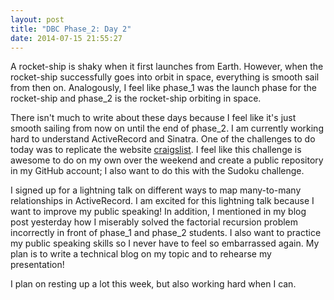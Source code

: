 ```yaml
---
layout: post
title: "DBC Phase_2: Day 2"
date: 2014-07-15 21:55:27
---
```


A rocket-ship is shaky when it first launches from Earth. However, when the rocket-ship successfully goes into orbit in space, everything is smooth sail from then on. Analogously, I feel like phase_1 was the launch phase for the rocket-ship and phase_2 is the rocket-ship orbiting in space.

There isn't much to write about these days because I feel like it's just smooth sailing from now on until the end of phase_2. I am currently working hard to understand ActiveRecord and Sinatra. One of the challenges to do today was to replicate the website [craigslist](http://www.craigslist.org/about/sites#US). I feel like this challenge is awesome to do on my own over the weekend and create a public repository in my GitHub account; I also want to do this with the Sudoku challenge.

I signed up for a lightning talk on different ways to map many-to-many relationships in ActiveRecord. I am excited for this lightning talk because I want to improve my public speaking! In addition, I mentioned in my blog post yesterday how I miserably solved the factorial recursion problem incorrectly in front of phase_1 and phase_2 students. I also want to practice my public speaking skills so I never have to feel so embarrassed again. My plan is to write a technical blog on my topic and to rehearse my presentation!

I plan on resting up a lot this week, but also working hard when I can.